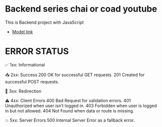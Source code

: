 # Backend series chai or coad youtube

This is Backend project with JavaScript
- [Model link](https://app.eraser.io/workspace/YtPqZ1VogxGy1jzIDkzj?origin=share)

# ERROR STATUS

✅ 1xx: Informational

📥 2xx: Success
        200 OK for successful GET requests.
        201 Created for successful POST requests.

🚫 3xx: Redirection

⚠️ 4xx: Client Errors
        400 Bad Request for validation errors.
        401 Unauthorized when user isn’t logged in.
        403 Forbidden when user is logged in but not allowed.
        404 Not Found when data or route is missing.
        
💥 5xx: Server Errors
        500 Internal Server Error as a fallback error.